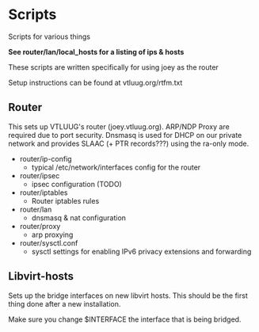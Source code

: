 # Scripts
Scripts for various things

**See router/lan/local_hosts for a listing of ips & hosts**

These scripts are written specifically for using joey as the router

Setup instructions can be found at vtluug.org/rtfm.txt


## Router
This sets up VTLUUG's router (joey.vtluug.org). ARP/NDP Proxy are required due to port security. Dnsmasq is used for DHCP on our private network and provides SLAAC (+ PTR records???) using the ra-only mode.

- router/ip-config
    - typical /etc/network/interfaces config for the router
- router/ipsec
    - ipsec configuration (TODO)
- router/iptables
    - Router iptables rules
- router/lan
    - dnsmasq & nat configuration
- router/proxy
    - arp proxying
- router/sysctl.conf
    - sysctl settings for enabling IPv6 privacy extensions and forwarding


## Libvirt-hosts
Sets up the bridge interfaces on new libvirt hosts. This should be the first thing done after a new installation.

Make sure you change $INTERFACE the interface that is being bridged.
